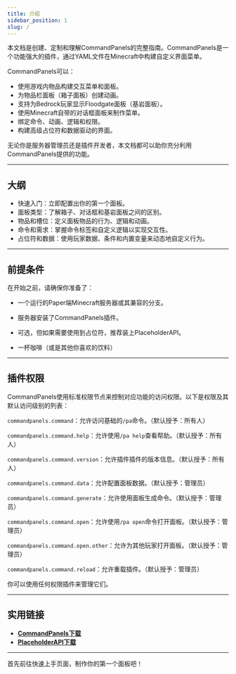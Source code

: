 ```yaml
---
title: 介绍
sidebar_position: 1
slug: /
---
```


本文档是创建、定制和理解CommandPanels的完整指南。CommandPanels是一个功能强大的插件，通过YAML文件在Minecraft中构建自定义界面菜单。

CommandPanels可以：

- 使用游戏内物品构建交互菜单和面板。
- 为物品栏面板（箱子面板）创建动画。
- 支持为Bedrock玩家显示Floodgate面板（基岩面板）。
- 使用Minecraft自带的对话框面板来制作菜单。
- 绑定命令、动画、逻辑和权限。
- 构建高级占位符和数据驱动的界面。

无论你是服务器管理员还是插件开发者，本文档都可以助你充分利用CommandPanels提供的功能。

------

## 大纲

- 快速入门：立即配置出你的第一个面板。
- 面板类型：了解箱子、对话框和基岩面板之间的区别。
- 物品和槽位：定义面板物品的行为、逻辑和动画。
- 命令和需求：掌握命令标签和自定义逻辑以实现交互性。
- 占位符和数据：使用玩家数据、条件和内置变量来动态地自定义行为。

------

## 前提条件

在开始之前，请确保你准备了：

- 一个运行的Paper端Minecraft服务器或其兼容的分支。

- 服务器安装了CommandPanels插件。
- 可选，但如果需要使用到占位符，推荐装上PlaceholderAPI。
- 一杯咖啡（或是其他你喜欢的饮料）

------

## 插件权限

CommandPanels使用标准权限节点来控制对应功能的访问权限。以下是权限及其默认访问级别的列表：

`commandpanels.command`：允许访问基础的`/pa`命令。（默认授予：所有人）

`commandpanels.command.help`：允许使用`/pa help`查看帮助。（默认授予：所有人）

`commandpanels.command.version`：允许插件插件的版本信息。（默认授予：所有人）

`commandpanels.command.data`：允许配置面板数据。（默认授予：管理员）

`commandpanels.command.generate`：允许使用面板生成命令。（默认授予：管理员）

`commandpanels.command.open`：允许使用`/pa open`命令打开面板。（默认授予：管理员）

`commandpanels.command.open.other`：允许为其他玩家打开面板。（默认授予：管理员）

`commandpanels.command.reload`：允许重载插件。（默认授予：管理员）

你可以使用任何权限插件来管理它们。

------

## 实用链接

- [**CommandPanels下载**](https://modrinth.com/plugin/commandpanels)
- [**PlaceholderAPI下载**](https://www.spigotmc.org/resources/6245/)

------

首先前往快速上手页面，制作你的第一个面板吧！